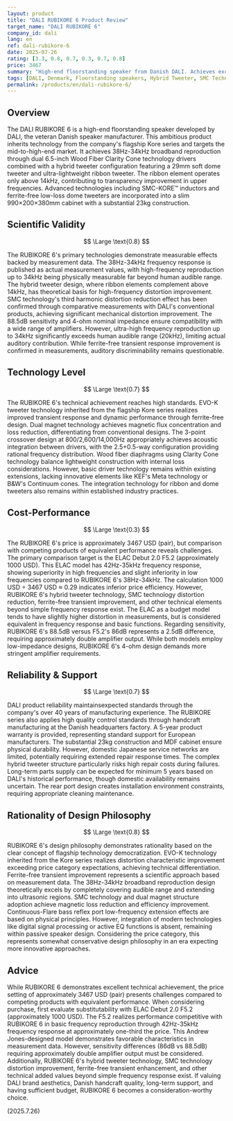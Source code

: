 ```yaml
---
layout: product
title: "DALI RUBIKORE 6 Product Review"
target_name: "DALI RUBIKORE 6"
company_id: dali
lang: en
ref: dali-rubikore-6
date: 2025-07-26
rating: [3.3, 0.8, 0.7, 0.3, 0.7, 0.8]
price: 3467
summary: "High-end floorstanding speaker from Danish DALI. Achieves excellent sound quality with 38Hz-34kHz frequency response and hybrid tweeter technology. The price of approximately 3467 USD (pair) poses cost-performance challenges considering ELAC Debut 2.0 F5.2 (approximately 1000 USD) offers comparable 42Hz-35kHz characteristics."
tags: [DALI, Denmark, Floorstanding speakers, Hybrid Tweeter, SMC Technology]
permalink: /products/en/dali-rubikore-6/
---
```

## Overview

The DALI RUBIKORE 6 is a high-end floorstanding speaker developed by DALI, the veteran Danish speaker manufacturer. This ambitious product inherits technology from the company's flagship Kore series and targets the mid-to-high-end market. It achieves 38Hz-34kHz broadband reproduction through dual 6.5-inch Wood Fiber Clarity Cone technology drivers combined with a hybrid tweeter configuration featuring a 29mm soft dome tweeter and ultra-lightweight ribbon tweeter. The ribbon element operates only above 14kHz, contributing to transparency improvement in upper frequencies. Advanced technologies including SMC-KORE™ inductors and ferrite-free low-loss dome tweeters are incorporated into a slim 990×200×380mm cabinet with a substantial 23kg construction.

## Scientific Validity

$$ \Large \text{0.8} $$

The RUBIKORE 6's primary technologies demonstrate measurable effects backed by measurement data. The 38Hz-34kHz frequency response is published as actual measurement values, with high-frequency reproduction up to 34kHz being physically measurable far beyond human audible range. The hybrid tweeter design, where ribbon elements complement above 14kHz, has theoretical basis for high-frequency distortion improvement. SMC technology's third harmonic distortion reduction effect has been confirmed through comparative measurements with DALI's conventional products, achieving significant mechanical distortion improvement. The 88.5dB sensitivity and 4-ohm nominal impedance ensure compatibility with a wide range of amplifiers. However, ultra-high frequency reproduction up to 34kHz significantly exceeds human audible range (20kHz), limiting actual auditory contribution. While ferrite-free transient response improvement is confirmed in measurements, auditory discriminability remains questionable.

## Technology Level

$$ \Large \text{0.7} $$

The RUBIKORE 6's technical achievement reaches high standards. EVO-K tweeter technology inherited from the flagship Kore series realizes improved transient response and dynamic performance through ferrite-free design. Dual magnet technology achieves magnetic flux concentration and loss reduction, differentiating from conventional designs. The 3-point crossover design at 800/2,600/14,000Hz appropriately achieves acoustic integration between drivers, with the 2.5+0.5-way configuration providing rational frequency distribution. Wood fiber diaphragms using Clarity Cone technology balance lightweight construction with internal loss considerations. However, basic driver technology remains within existing extensions, lacking innovative elements like KEF's Meta technology or B&W's Continuum cones. The integration technology for ribbon and dome tweeters also remains within established industry practices.

## Cost-Performance

$$ \Large \text{0.3} $$

The RUBIKORE 6's price is approximately 3467 USD (pair), but comparison with competing products of equivalent performance reveals challenges. The primary comparison target is the ELAC Debut 2.0 F5.2 (approximately 1000 USD). This ELAC model has 42Hz-35kHz frequency response, showing superiority in high frequencies and slight inferiority in low frequencies compared to RUBIKORE 6's 38Hz-34kHz. The calculation 1000 USD ÷ 3467 USD ≈ 0.29 indicates inferior price efficiency. However, RUBIKORE 6's hybrid tweeter technology, SMC technology distortion reduction, ferrite-free transient improvement, and other technical elements beyond simple frequency response exist. The ELAC as a budget model tends to have slightly higher distortion in measurements, but is considered equivalent in frequency response and basic functions. Regarding sensitivity, RUBIKORE 6's 88.5dB versus F5.2's 86dB represents a 2.5dB difference, requiring approximately double amplifier output. While both models employ low-impedance designs, RUBIKORE 6's 4-ohm design demands more stringent amplifier requirements.

## Reliability & Support

$$ \Large \text{0.7} $$

DALI product reliability maintainsexpected standards through the company's over 40 years of manufacturing experience. The RUBIKORE series also applies high quality control standards through handcraft manufacturing at the Danish headquarters factory. A 5-year product warranty is provided, representing standard support for European manufacturers. The substantial 23kg construction and MDF cabinet ensure physical durability. However, domestic Japanese service networks are limited, potentially requiring extended repair response times. The complex hybrid tweeter structure particularly risks high repair costs during failures. Long-term parts supply can be expected for minimum 5 years based on DALI's historical performance, though domestic availability remains uncertain. The rear port design creates installation environment constraints, requiring appropriate cleaning maintenance.

## Rationality of Design Philosophy

$$ \Large \text{0.8} $$

RUBIKORE 6's design philosophy demonstrates rationality based on the clear concept of flagship technology democratization. EVO-K technology inherited from the Kore series realizes distortion characteristic improvement exceeding price category expectations, achieving technical differentiation. Ferrite-free transient improvement represents a scientific approach based on measurement data. The 38Hz-34kHz broadband reproduction design theoretically excels by completely covering audible range and extending into ultrasonic regions. SMC technology and dual magnet structure adoption achieve magnetic loss reduction and efficiency improvement. Continuous-Flare bass reflex port low-frequency extension effects are based on physical principles. However, integration of modern technologies like digital signal processing or active EQ functions is absent, remaining within passive speaker design. Considering the price category, this represents somewhat conservative design philosophy in an era expecting more innovative approaches.

## Advice

While RUBIKORE 6 demonstrates excellent technical achievement, the price setting of approximately 3467 USD (pair) presents challenges compared to competing products with equivalent performance. When considering purchase, first evaluate substitutability with ELAC Debut 2.0 F5.2 (approximately 1000 USD). The F5.2 realizes performance competitive with RUBIKORE 6 in basic frequency reproduction through 42Hz-35kHz frequency response at approximately one-third the price. This Andrew Jones-designed model demonstrates favorable characteristics in measurement data. However, sensitivity differences (86dB vs 88.5dB) requiring approximately double amplifier output must be considered. Additionally, RUBIKORE 6's hybrid tweeter technology, SMC technology distortion improvement, ferrite-free transient enhancement, and other technical added values beyond simple frequency response exist. If valuing DALI brand aesthetics, Danish handcraft quality, long-term support, and having sufficient budget, RUBIKORE 6 becomes a consideration-worthy choice.

(2025.7.26)
